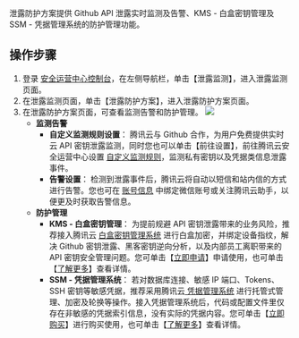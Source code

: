 泄露防护方案提供 Github API 泄露实时监测及告警、KMS - 白盒密钥管理及 SSM - 凭据管理系统的防护管理功能。
## 操作步骤
1. 登录 [安全运营中心控制台](https://console.cloud.tencent.com/ssav2/monitor/plan)，在左侧导航栏，单击【泄露监测】，进入泄露监测页面。
2. 在泄露监测页面，单击【泄露防护方案】，进入泄露防护方案页面。
3. 在泄露防护方案页面，可查看监测告警和防护管理。
![](https://main.qcloudimg.com/raw/b449862a496abcd5af9dae8289969330.png)
	- **监测告警**
		- **自定义监测规则设置**：
腾讯云与 Github 合作，为用户免费提供实时云 API 密钥泄露监测，同时您也可以单击【前往设置】，前往腾讯云安全运营中心设置 [自定义监测规则](https://console.cloud.tencent.com/ssav2/monitor/rule)，监测私有密钥以及凭据类信息泄露事件。
		- **告警设置**：
检测到泄露事件后，腾讯云将自动以短信和站内信的方式进行告警。您也可在 [账号信息](https://console.cloud.tencent.com/developer) 中绑定微信账号或关注腾讯云助手，以便更及时获取告警信息。
	- **防护管理**
		- **KMS - 白盒密钥管理**：
为提前规避 API 密钥泄露带来的业务风险，推荐接入腾讯云 [白盒密钥管理系统](https://console.cloud.tencent.com/kms2/whitebox) 进行白盒加密，并绑定设备指纹，解决 Github 密钥泄露、黑客密钥逆向分析，以及内部员工离职带来的 API 密钥安全管理问题。您可单击【[立即申请](https://cloud.tencent.com/apply/p/dzoidihjxe6)】申请使用，也可单击【[了解更多](https://cloud.tencent.com/document/product/573/43178)】查看详情。
		- **SSM - 凭据管理系统**：
若对数据库连接、敏感 IP 端口、Tokens、SSH 密钥等敏感凭据，推荐采用腾讯云[ 凭据管理系统](https://console.cloud.tencent.com/ssm) 进行托管式管理、加密及轮换等操作。接入凭据管理系统后，代码或配置文件里仅存在非敏感的凭据索引信息，没有实际的凭据内容。您可单击【[立即购买](https://buy.cloud.tencent.com/ssm)】进行购买使用，也可单击【[了解更多](https://cloud.tencent.com/product/ssm)】查看详情。
